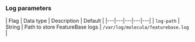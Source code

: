 ### Log parameters

| Flag | Data type | Description | Default |
|---|---|---|---|---|
| `log-path` | String | Path to store FeatureBase logs | `/var/log/molecula/featurebase.log` |

